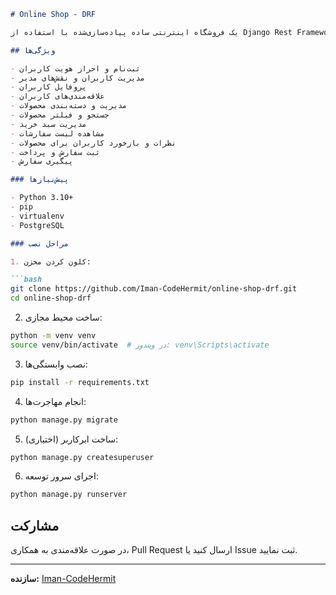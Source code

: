 
```markdown
# Online Shop - DRF

یک فروشگاه اینترنتی ساده پیاده‌سازی‌شده با استفاده از Django Rest Framework.

## ویژگی‌ها

- ثبت‌نام و احراز هویت کاربران
- مدیریت کاربران و نقش‌های مدیر
- پروفایل کاربران
- علاقه‌مندی‌های کاربران
- مدیریت و دسته‌بندی محصولات
- جستجو و فیلتر محصولات
- مدیریت سبد خرید
- مشاهده لیست سفارشات
- نظرات و بازخورد کاربران برای محصولات
- ثبت سفارش و پرداخت
- پیگیری سفارش

### پیش‌نیازها

- Python 3.10+
- pip
- virtualenv
- PostgreSQL

### مراحل نصب

1. کلون کردن مخزن:

```bash
git clone https://github.com/Iman-CodeHermit/online-shop-drf.git
cd online-shop-drf
```

2. ساخت محیط مجازی:

```bash
python -m venv venv
source venv/bin/activate  # در ویندوز: venv\Scripts\activate
```

3. نصب وابستگی‌ها:

```bash
pip install -r requirements.txt
```

4. انجام مهاجرت‌ها:

```bash
python manage.py migrate
```

5. ساخت ابرکاربر (اختیاری):

```bash
python manage.py createsuperuser
```

6. اجرای سرور توسعه:

```bash
python manage.py runserver
```
## مشارکت

در صورت علاقه‌مندی به همکاری، Pull Request ارسال کنید یا Issue ثبت نمایید.



---

**سازنده:** [Iman-CodeHermit](https://github.com/Iman-CodeHermit)
